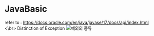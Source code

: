 # JavaBasic
refer to : <https://docs.oracle.com/en/java/javase/17/docs/api/index.html> <\br>
Distinction of Exception
![예외의 종류](https://github.com/JinYoung5/ch02-javaAdvanced/assets/143825200/647b20f2-7899-44c5-9070-c24edea4840a)


